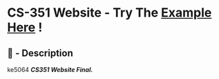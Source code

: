 # CS-351 Website - Try The [Example Here](https://clrtyjones.github.io/ke5064-CS351_Final) ! 


## 📝 - Description
ke5064
***CS351 Website Final.***
